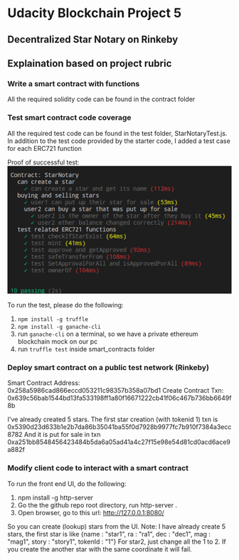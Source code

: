 # Udacity Blockchain Project 5
## Decentralized Star Notary on Rinkeby

## Explaination based on project rubric

### Write a smart contract with functions
All the required solidity code can be found in the contract folder

### Test smart contract code coverage
All the required test code can be found in the test folder, StarNotaryTest.js. In addition to the test code provided by the starter code, I added a test case for each ERC721 function

Proof of successful test:
<img src="pictures/test_pass.png">

To run the test, please do the following:
1. ```npm install -g truffle```
2. ```npm install -g ganache-cli```
3. run ```ganache-cli``` on a terminal, so we have a private ethereum blockchain mock on our pc
4. run ```truffle test``` inside smart_contracts folder

### Deploy smart contract on a public test network (Rinkeby)
Smart Contract Address: 0x258a5986cad866eccd053211c98357b358a07bd1
Create Contract Txn: 0x639c56bab1544bd13fa533198ff1a80f16671222cb41f06c467b736bb6649f8b

I've already created 5 stars. The first star creation (with tokenid 1) txn is 0x5390d23d633b1e2b7da86b35041ba55f0d7928b9977fc7b910f7384a3ecc8782
And it is put for sale in txn 0xa251bb8548456423484b5da6a05ad41a4c27f15e98e54d81cd0acd6ace9a882f

### Modify client code to interact with a smart contract
To run the front end UI, do the following:
1. npm install -g http-server
2. Go the the github repo root directory, run http-server .
3. Open browser, go to this url: http://127.0.0.1:8080/

So you can create (lookup) stars from the UI.
Note: I have already create 5 stars, the first star is like {name : "star1", ra : "ra1", dec : "dec1", mag : "mag1", story : "story1", tokenId : "1"}
For star2, just change all the 1 to 2. If you create the another star with the same coordinate it will fail.

